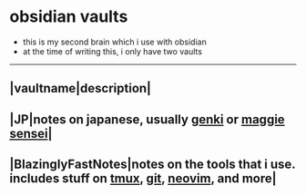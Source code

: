 # obsidian vaults
* this is my second brain which i use with obsidian
* at the time of writing this, i only have two vaults
-----------------------
|vaultname|description|
-----------------------
|JP|notes on japanese, usually [genki](https://genki3.japantimes.co.jp/en/) or [maggie sensei](https://maggiesensei.com/)|
-----------------------
|BlazinglyFastNotes|notes on the tools that i use. includes stuff on [tmux](https://tmux.github.io/), [git](https://git-scm.com/), [neovim](https://neovim.io/), and more|
-----------------------
